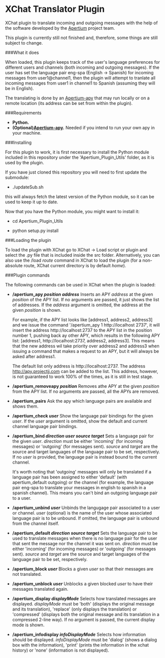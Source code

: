 XChat Translator Plugin
=======================

XChat plugin to translate incoming and outgoing messages with the help of the software developed by the [Apertium](http://www.apertium.org/ "Apertium") project team.

This plugin is currently still not finished and, therefore, some things are still subject to change.

###What it does

When loaded, this plugin keeps track of the user's language preferences for different users and channels (both incoming and outgoing messages). If the user has set the language pair eng-spa (English -> Spanish) for incoming messages from user1@channel1, then the plugin will attempt to tranlate all incoming messages from user1 in channel1 to Spanish (assuming they will be in English).

The translating is done by an [Apertium-apy](http://wiki.apertium.org/wiki/Apy "Apertium-apy") that may run locally or on a remote location (its address can be set from within the plugin).

###Requirements

* **Python.**
* **(Optional)[Apertium-apy](http://wiki.apertium.org/wiki/Apy "Apertium-apy").** Needed if you intend to run your own apy in your machine.

###Installing

For this plugin to work, it is first necessary to install the Python module included in this repository under the 'Apertium_Plugin_Utils' folder, as it is used by the plugin.

If you have just cloned this repository you will need to first update the submodule:

* ./updateSub.sh

this will always fetch the latest version of the Python module, so it can be used to keep it up to date.

Now that you have the Python module, you might want to install it:

* cd Apertium_Plugin_Utils

* python setup.py install

###Loading the plugin

To load the plugin with XChat go to XChat -> Load script or plugin and select the .py file that is included inside the src folder. Alternatively, you can also use the /load *route* command in XChat to load the plugin (for a non-absolute route, XChat current directory is by default *home*).

###Plugin commands

The following commands can be used in XChat when the plugin is loaded:

* **/apertium_apy _position_ _address_** Inserts an APY *address* at the given *position* of the APY list. If no arguments are passed, it just shows the list of addresses. If the *address* argument is omitted, the address at the given *position* is shown.

	For example, if the APY list looks like [address1, address2, address3] and we issue the command '/apertium_apy 1 http://localhost 2737', it will insert the address http://localhost:2737 to the APY list in the position number 1, pushing back ay other APY, which results in the following APY list: [address1, http://localhost:2737, address2, address3]. This means that the new address wil take priority over address2 and address3 when issuing a command that makes a request to an APY, but it will always be asked after address1.

	The default list only address is http://localhost:2737. The address http://apy.projectjj.com can be added to the list. This address, however, is not guaranteed to work 100% of the times, as it is still in test stage.

* **/apertium_removeapy _position_** Removes athe APY at the given *position* from the APY list. If no arguments are passed, all the APYs are removed.
* **/apertium_pairs** Ask the apy which language pairs are available and shows them.
* **/apertium_check _user_** Show the language pair bindings for the given *user*. If the *user* argument is omitted, show the default and current channel language pair bindings.
* **/apertium_bind _direction_ _user_ _source_ _target_** Sets a language pair for the given *user*. *direction* must be either 'incoming' (for incoming messages) or 'outgoing' (for messages sent). *source* and *target* are the source and target languages of the language pair to be set, respectively. If no *user* is provided, the language pair is instead bound to the current channel.

	It's worth noting that 'outgoing' messages will only be translated if a language pair has been assigned to either 'default' (with apertium_default outgoing) or the channel (for example, the language pair eng-spa to translate your messages in english to spanish in a spanish channel). This means you can't bind an outgoing language pair to a user.

* **/apertium_unbind _user_** Unbinds the langugage pair associated to a user or channel. *user* (optional) is the name of the user whose associated language pair is to be unbound. If omitted, the language pair is unbound from the channel itself.
* **/apertium_default _direction_ _source_ _target_** Sets the language pair to be used to translate messages when there is no language pair for the user that sent the message nor the channel it was sent on. *direction* must be either 'incoming' (for incoming messages) or 'outgoing' (for messages sent). *source* and *target* are the source and target languages of the language pair to be set, respectively.
* **/apertium_block _user_** Blocks a given *user* so that their messages are not translated.
* **/apertium_unblock _user_** Unblocks a given blocked *user* to have their messages translated again.
* **/apertium_display _displayMode_** Selects how translated messages are displayed. _displayMode_ must be 'both' (displays the original message and its translation), 'replace' (only displays the translation) or 'compressed' (displays both the original message and its translation in a compressed 2-line way). If no argument is passed, the current display mode is shown.
* **/apertium_infodisplay _infoDisplayMode_** Selects how information should be displayed. *infoDisplayMode* must be 'dialog' (shows a dialog box with the information), 'print' (prints the information in the xchat history) or 'none' (information is not displayed).
